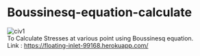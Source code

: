 # Boussinesq-equation-calculate
![civ1](https://user-images.githubusercontent.com/79002186/170123488-443342dd-84f9-4884-a6bf-f0ddbddcc7ca.png)\
To Calculate Stresses at various point using Boussinesq equation.\
Link : https://floating-inlet-99168.herokuapp.com/
